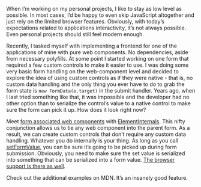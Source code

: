 [//]: # (TITLE: Web Components as native form elements)
[//]: # (DESCRIPTION: Creating custom Web Components as native form elements.)
[//]: # (DATE: 2023-08-10)
[//]: # (TAGS: js, web components, short thoughts)

When I’m working on my personal projects, I like to stay as low level as possible. In most cases, I’d be happy to even skip JavaScript altogether and just rely on the limited browser features. Obviously, with today’s expectations related to applications interactivity, it’s not always possible. Even personal projects should still feel modern enough.

Recently, I tasked myself with implementing a frontend for one of the applications of mine with pure web components. No dependencies, aside from necessary polyfills. At some point I started working on one form that required a few custom controls to make it easier to use. I was doing some very basic form handling on the web-component level and decided to explore the idea of using custom controls as if they were native - that is, no custom data handling and the only thing you ever have to do to grab the form state is `new FormData(e.target)` in the submit handler. Years ago, when I last tried something like that, it was impossible and the developer had no other option than to serialize the control’s value to a native control to make sure the form can pick it up. How does it look right now?

Meet [form associated web components](https://developer.mozilla.org/en-US/docs/Web/API/HTMLElement/attachInternals#examples) with [ElementInternals](https://developer.mozilla.org/en-US/docs/Web/API/ElementInternals). This nifty conjunction allows us to tie any web component into the parent form. As a result, we can create custom controls that don’t require any custom data handling. Whatever you do internally is your thing. As long as you call [setFormValue](https://developer.mozilla.org/en-US/docs/Web/API/ElementInternals/setFormValue), you can be sure it’s going to be picked up during form submission. Obviously, you need to make sure the set value is serialized into something that can be serialized into a form value. [The browser support is there as well](https://caniuse.com/?search=ElementInternals).

Check out the additional examples on MDN. It’s an insanely good feature.
